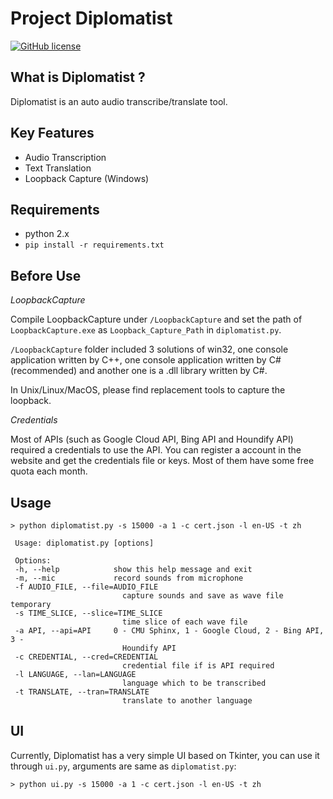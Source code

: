 # Project Diplomatist

[![GitHub license](https://img.shields.io/badge/license-MIT-blue.svg)](https://raw.githubusercontent.com/peitaosu/Diplomatist/master/LICENSE)

## What is Diplomatist ?

Diplomatist is an auto audio transcribe/translate tool.

## Key Features
* Audio Transcription
* Text Translation
* Loopback Capture (Windows)

## Requirements
* python 2.x
* ```pip install -r requirements.txt```

## Before Use

*LoopbackCapture*

Compile LoopbackCapture under `/LoopbackCapture` and set the path of `LoopbackCapture.exe` as `Loopback_Capture_Path` in `diplomatist.py`.

`/LoopbackCapture` folder included 3 solutions of win32, one console application written by C++, one console application written by C# (recommended) and another one is a .dll library written by C#.

In Unix/Linux/MacOS, please find replacement tools to capture the loopback.

*Credentials*

Most of APIs (such as Google Cloud API, Bing API and Houndify API) required a credentials to use the API. You can register a account in the website and get the credentials file or keys. Most of them have some free quota each month.

## Usage
   ```
   > python diplomatist.py -s 15000 -a 1 -c cert.json -l en-US -t zh

    Usage: diplomatist.py [options]

    Options:
    -h, --help            show this help message and exit
    -m, --mic             record sounds from microphone
    -f AUDIO_FILE, --file=AUDIO_FILE
                            capture sounds and save as wave file temporary
    -s TIME_SLICE, --slice=TIME_SLICE
                            time slice of each wave file
    -a API, --api=API     0 - CMU Sphinx, 1 - Google Cloud, 2 - Bing API, 3 -
                            Houndify API
    -c CREDENTIAL, --cred=CREDENTIAL
                            credential file if is API required
    -l LANGUAGE, --lan=LANGUAGE
                            language which to be transcribed
    -t TRANSLATE, --tran=TRANSLATE
                            translate to another language
   ```

## UI

Currently, Diplomatist has a very simple UI based on Tkinter, you can use it through `ui.py`, arguments are same as `diplomatist.py`:
```
> python ui.py -s 15000 -a 1 -c cert.json -l en-US -t zh
```